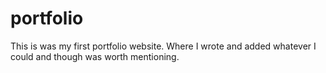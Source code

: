 # portfolio
This is was my first portfolio website. Where I wrote and added whatever I could and though was worth mentioning.

